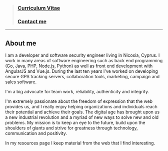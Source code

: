 > ### [Curriculum Vitae](cv.html#curriculum-vitae)
> ### [Contact me](https://about.me/violarisgeorge)

---

## About me
I am a developer and software security engineer living in Nicosia, Cyprus. I work in many areas of software engineering such as back end programming (Go, Java, PHP, Node.js, Python) as well as front end development with AngularJS and Vue.js. During the last ten years I've worked on developing secure GPS tracking servers, collaboration tools, marketing, campaign and sales software.

I'm a big advocate for team work, reliability, authenticity and integrity. 

I'm extremely passionate about the freedom of expression that the web provides us, and I really enjoy helping organizations and individuals reach their potential and achieve their goals. The digital age has brought upon us a new industrial revolution and a myriad of new ways to solve new and old problems. My mission is to keep an eye to the future, build upon the shoulders of giants and strive for greatness through technology, communication and positivity.

In my resources page I keep material from the web that I find interesting.  
